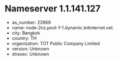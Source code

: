 # Nameserver 1.1.141.127

* as_number: 23969
* name: node-2nz.pool-1-1.dynamic.totinternet.net.
* city: Bangkok
* country: TH
* organization: TOT Public Company Limited
* version: Unknown
* dnssec: Unknown

